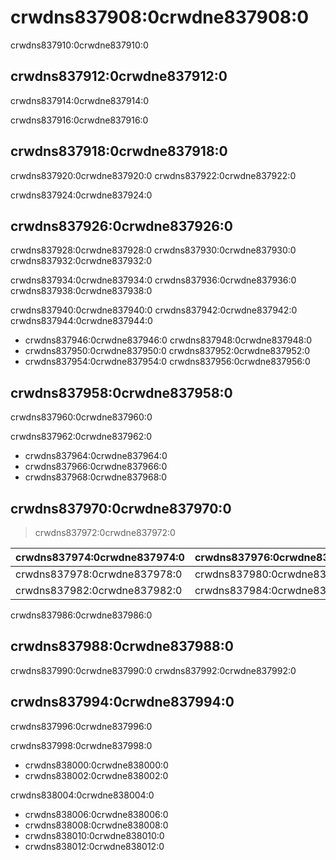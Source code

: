 # crwdns837908:0crwdne837908:0

<p class="description">crwdns837910:0crwdne837910:0</p>

## crwdns837912:0crwdne837912:0

crwdns837914:0crwdne837914:0

crwdns837916:0crwdne837916:0

## crwdns837918:0crwdne837918:0

crwdns837920:0crwdne837920:0 crwdns837922:0crwdne837922:0

crwdns837924:0crwdne837924:0

## crwdns837926:0crwdne837926:0

crwdns837928:0crwdne837928:0 crwdns837930:0crwdne837930:0 crwdns837932:0crwdne837932:0

crwdns837934:0crwdne837934:0 crwdns837936:0crwdne837936:0 crwdns837938:0crwdne837938:0

crwdns837940:0crwdne837940:0 crwdns837942:0crwdne837942:0 crwdns837944:0crwdne837944:0

- crwdns837946:0crwdne837946:0 crwdns837948:0crwdne837948:0
- crwdns837950:0crwdne837950:0 crwdns837952:0crwdne837952:0
- crwdns837954:0crwdne837954:0 crwdns837956:0crwdne837956:0

## crwdns837958:0crwdne837958:0

crwdns837960:0crwdne837960:0

crwdns837962:0crwdne837962:0

- crwdns837964:0crwdne837964:0
- crwdns837966:0crwdne837966:0
- crwdns837968:0crwdne837968:0

## crwdns837970:0crwdne837970:0

> crwdns837972:0crwdne837972:0

| crwdns837974:0crwdne837974:0 | crwdns837976:0crwdne837976:0 |
|:---------------------------- |:---------------------------- |
| crwdns837978:0crwdne837978:0 | crwdns837980:0crwdne837980:0 |
| crwdns837982:0crwdne837982:0 | crwdns837984:0crwdne837984:0 |

crwdns837986:0crwdne837986:0

## crwdns837988:0crwdne837988:0

crwdns837990:0crwdne837990:0 crwdns837992:0crwdne837992:0

## crwdns837994:0crwdne837994:0

crwdns837996:0crwdne837996:0

crwdns837998:0crwdne837998:0

- crwdns838000:0crwdne838000:0
- crwdns838002:0crwdne838002:0

crwdns838004:0crwdne838004:0

- crwdns838006:0crwdne838006:0
- crwdns838008:0crwdne838008:0
- crwdns838010:0crwdne838010:0
- crwdns838012:0crwdne838012:0